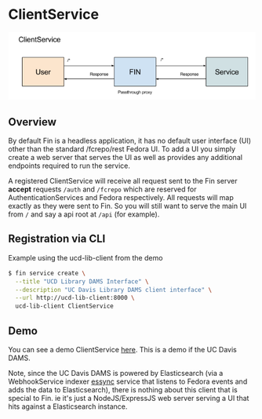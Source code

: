 # ClientService

![Overview](./client-service.png)

## Overview

By default Fin is a headless application, it has no default user interface (UI) other than the standard /fcrepo/rest Fedora UI.  To add a UI you simply create a web server that serves the UI as well as provides any additional endpoints required to run the service.

A registered ClientService will receive all request sent to the Fin server **accept** requests `/auth` and `/fcrepo` which are reserved for AuthenticationServices and Fedora respectively. All requests will map exactly as they were sent to Fin.  So you will still want to serve the main UI from `/` and say a api root at `/api` (for example).

## Registration via CLI

Example using the ucd-lib-client from the demo

```bash
$ fin service create \
  --title "UCD Library DAMS Interface" \
  --description "UC Davis Library DAMS client interface" \
  --url http://ucd-lib-client:8000 \
  ucd-lib-client ClientService
```

## Demo

You can see a demo ClientService [here](../../services/ucd-lib-client).  This is a demo if the UC Davis DAMS.

Note, since the UC Davis DAMS is powered by Elasticsearch (via a WebhookService indexer [essync](../../services/essync) service that listens to Fedora events and adds the data to Elasticsearch), there is nothing about this client that is special to Fin.  ie it's just a NodeJS/ExpressJS web server serving a UI that hits against a Elasticsearch instance.